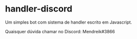 # handler-discord
Um simples bot com sistema de handler escrito em Javascript.

Quaisquer dúvida chamar no Discord: Mendreik#3866
